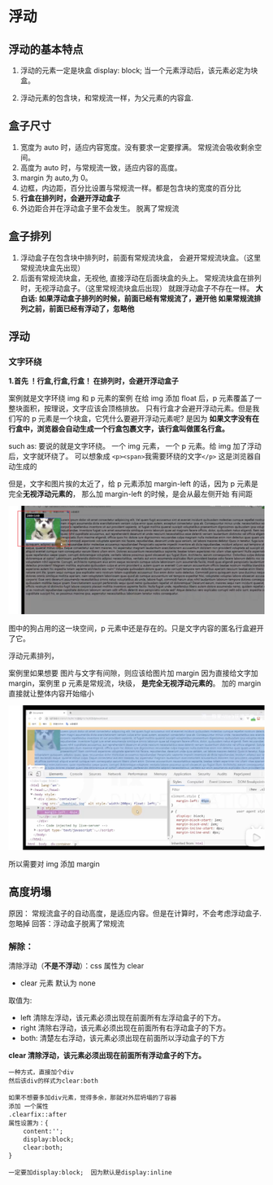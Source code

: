 # 浮动

## 浮动的基本特点

1. 浮动的元素一定是块盒 display: block;
   当一个元素浮动后，该元素必定为块盒。

2. 浮动元素的包含块，和常规流一样，为父元素的内容盒.

## 盒子尺寸

1. 宽度为 auto 时，适应内容宽度。没有要求一定要撑满。 常规流会吸收剩余空间。
2. 高度为 auto 时，与常规流一致，适应内容的高度。
3. margin 为 auto,为 0。
4. 边框，内边距，百分比设置与常规流一样。都是包含块的宽度的百分比
5. **行盒在排列时，会避开浮动盒子**
6. 外边距合并在浮动盒子里不会发生。 脱离了常规流

## 盒子排列

1. 浮动盒子在包含块中排列时，前面有常规流块盒， 会避开常规流块盒。（这里常规流块盒先出现）
2. 后面有常规流块盒，无视他, 直接浮动在后面块盒的头上。
   常规流块盒在排列时，无视浮动盒子。（这里常规流块盒后出现） 就跟浮动盒子不存在一样。
   **大白话: 如果浮动盒子排列的时候，前面已经有常规流了，避开他
   如果常规流排列之前，前面已经有浮动了，忽略他**

## 浮动

### 文字环绕

**1.首先 ！行盒,行盒,行盒！ 在排列时，会避开浮动盒子**

案例就是文字环绕 img 和 p 元素的案例
在给 img 添加 float 后，p 元素覆盖了一整块面积，按理说，文字应该会顶格排放。
只有行盒才会避开浮动元素。但是我们写的 p 元素是一个块盒，它凭什么要避开浮动元素呢?
是因为
**如果文字没有在行盒中，浏览器会自动生成一个行盒包裹文字，该行盒叫做匿名行盒。**

such as: 要说的就是文字环绕。
一个 img 元素， 一个 p 元素。给 img 加了浮动后，文字就环绕了。
可以想象成 `<p><span>`我需要环绕的文字`</p>` 这是浏览器自动生成的

但是，文字和图片挨的太近了，给 p 元素添加 margin-left 的话，因为 p 元素是完全**无视浮动元素的**，
那么加 margin-left 的时候，是会从最左侧开始 有间距

![](assets/这块空间还是存在的，只是行盒避开了它.png)

图中的狗占用的这一块空间，p 元素中还是存在的。只是文字内容的匿名行盒避开了它。

浮动元素排列，

案例里如果想要 图片与文字有间隙，则应该给图片加 margin
因为直接给文字加 margin，案例里 p 元素是常规流，块级，
**是完全无视浮动元素的**。
加的 margin 直接就让整体内容开始缩小

![](assets/文字环绕-对p元素更改margin.png)

所以需要对 img 添加 margin

## 高度坍塌

原因： 常规流盒子的自动高度，是适应内容。但是在计算时，不会考虑浮动盒子. 忽略掉
回答：浮动盒子脱离了常规流

### 解除：

清除浮动（**不是不浮动**）：css 属性为 clear

- clear 元素 默认为 none

取值为:

- left 清除左浮动，该元素必须出现在前面所有左浮动盒子的下方。
- right 清除右浮动，该元素必须出现在前面所有右浮动盒子的下方。
- both: 清楚左右浮动，该元素必须出现在前面所以浮动盒子的下方

**clear 清除浮动，该元素必须出现在前面所有浮动盒子的下方。**

    一种方式，直接加个div
    然后该div的样式为clear:both

    如果不想要多加div元素，觉得多余，那就对外层坍塌的了容器
    添加 一个属性
    .clearfix::after
    属性设置为：{
        content:'';
        display:block;
        clear:both;
    }

    一定要加display:block;  因为默认是display:inline
